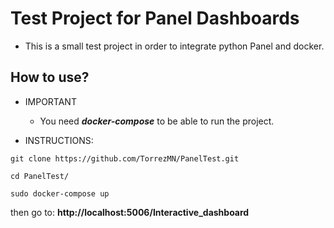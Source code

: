 
# Test Project for Panel Dashboards

- This is a small test project in order to integrate python Panel and docker.

## How to use?
- IMPORTANT
  - You need ***docker-compose*** to be able to run the project.

- INSTRUCTIONS: 

```
git clone https://github.com/TorrezMN/PanelTest.git

cd PanelTest/

sudo docker-compose up

```


then go to: **http://localhost:5006/Interactive_dashboard**



